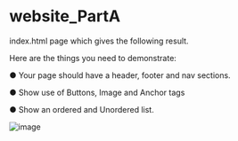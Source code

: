 # website_PartA

index.html page which gives the following result. 

Here are the things you need to demonstrate:
 
● Your page should have a header, footer and nav sections.
 
● Show use of Buttons, Image and Anchor tags 

● Show an ordered and Unordered list.

![image](https://github.com/yam456/website_PartA/assets/135616309/e34c3cb6-5347-4c4a-a6f0-9c393e0d5c0f)



